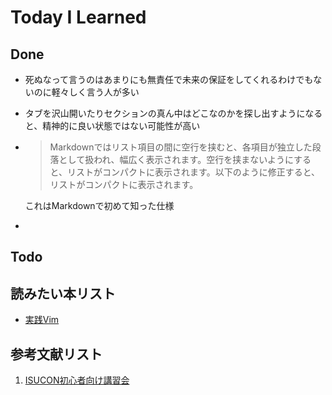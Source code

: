 # Today I Learned

## Done
- 死ぬなって言うのはあまりにも無責任で未来の保証をしてくれるわけでもないのに軽々しく言う人が多い
- タブを沢山開いたりセクションの真ん中はどこなのかを探し出すようになると、精神的に良い状態ではない可能性が高い
- >Markdownではリスト項目の間に空行を挟むと、各項目が独立した段落として扱われ、幅広く表示されます。空行を挟まないようにすると、リストがコンパクトに表示されます。以下のように修正すると、リストがコンパクトに表示されます。
  
  これはMarkdownで初めて知った仕様
- 

## Todo

## 読みたい本リスト
- [実践Vim](https://tatsu-zine.com/books/practical-vim)

## 参考文献リスト
1. [ISUCON初心者向け講習会](https://isucon-workshop.trap.show/)